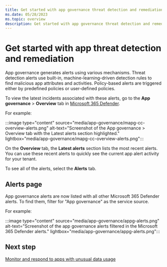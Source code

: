 ```yaml
---
title: Get started with app governance threat detection and remediation | Microsoft Defender for Cloud Apps
ms.date: 05/28/2023
ms.topic: overview
description: Get started with app governance threat detection and remediation in Microsoft 365 Defender with Microsoft Defender for Cloud Apps.
---
```


# Get started with app threat detection and remediation

App governance generates alerts using various mechanisms. Threat detection alerts use built-in, machine-learning-driven detection rules to find malicious app attributes and activities. Policy-based alerts are triggered either by predefined policies or user-defined policies.

To view the latest incidents associated with these alerts, go to the **App governance** >  **Overview** tab in [Microsoft 365 Defender](https://aka.ms/appgovernance).

For example:

:::image type="content" source="media/app-governance/mapg-cc-overview-alerts.png" alt-text="Screenshot of the App governance > Overview tab with the Latest alerts section highlighted." lightbox="media/app-governance/mapg-cc-overview-alerts.png":::

On the **Overview** tab, the **Latest alerts** section lists the most recent alerts. You can use these recent alerts to quickly see the current app alert activity for your tenant.

To see all of the alerts, select the **Alerts** tab.

## Alerts page

App governance alerts are now listed with all other Microsoft 365 Defender alerts. To find them, filter for "App governance" as the service source.

For example:

:::image type="content" source="media/app-governance/appg-alerts.png" alt-text="Screenshot of the app governance alerts filtered in the Microsoft 365 Defender alerts." lightbox="media/app-governance/appg-alerts.png":::

## Next step

[Monitor and respond to apps with unusual data usage](app-governance-monitor-apps-unusual-data-usage.md)



